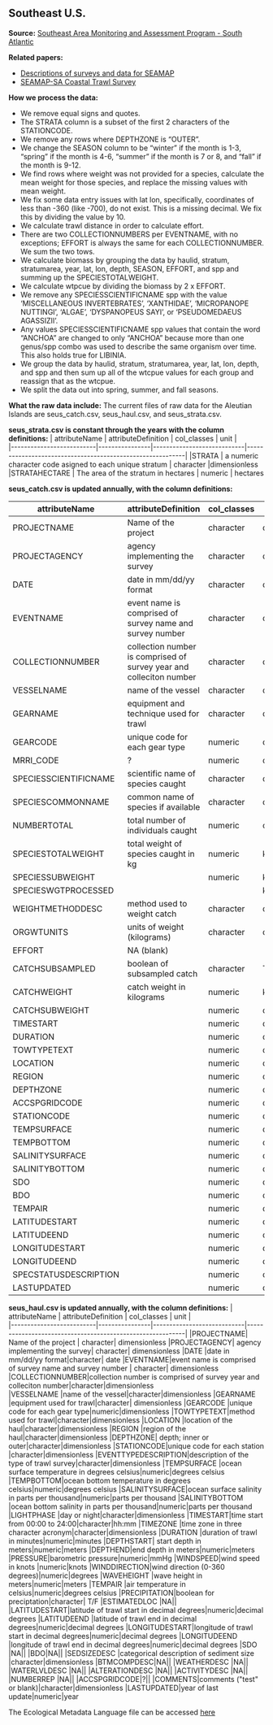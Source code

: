 
Southeast U.S. 
-------------------------------

**Source:** [Southeast Area Monitoring and Assessment Program - South Atlantic](http://www.seamap.org/)

**Related papers:** 
- [Descriptions of surveys and data for SEAMAP](https://pinskylab.github.io/OceanAdapt/metaData/seus_seamap_data_descriptions.pdf)
- [SEAMAP-SA Coastal Trawl Survey](http://www.seamap.org/documents/Coastal%20Survey.pdf)

**How we process the data:**
- We remove equal signs and quotes.
- The STRATA column is a subset of the first 2 characters of the STATIONCODE.
- We remove any rows where DEPTHZONE is “OUTER”.
- We change the SEASON column to be “winter” if the month is 1-3, “spring” if the month is 4-6, “summer” if the month is 7 or 8, and “fall” if the month is 9-12.
- We find rows where weight was not provided for a species, calculate the mean weight for those species, and replace the missing values with mean weight.
- We fix some data entry issues with lat lon, specifically, coordinates of less than -360 (like -700), do not exist. This is a missing decimal. We fix this by dividing the value by 10.
- We calculate trawl distance in order to calculate effort.
- There are two COLLECTIONNUMBERS per EVENTNAME, with no exceptions; EFFORT is always the same for each COLLECTIONNUMBER. We sum the two tows.
- We calculate biomass by grouping the data by haulid, stratum, stratumarea, year, lat, lon, depth, SEASON, EFFORT, and spp and summing up the SPECIESTOTALWEIGHT.
- We calculate wtpcue by dividing the biomass by 2 x EFFORT.
- We remove any SPECIESSCIENTIFICNAME spp with the value ‘MISCELLANEOUS INVERTEBRATES’, ‘XANTHIDAE’, ‘MICROPANOPE NUTTINGI’, ‘ALGAE’, ‘DYSPANOPEUS SAYI’, or ‘PSEUDOMEDAEUS AGASSIZII’.
- Any values SPECIESSCIENTIFICNAME spp values that contain the word “ANCHOA” are changed to only “ANCHOA” because more than one genus/spp combo was used to describe the same organism over time. This also holds true for LIBINIA.
- We group the data by haulid, stratum, stratumarea, year, lat, lon, depth, and spp and then sum up all of the wtcpue values for each group and reassign that as the wtcpue.
- We split the data out into spring, summer, and fall seasons.

**What the raw data include:**
The current files of raw data for the Aleutian Islands are seus_catch.csv, seus_haul.csv, and seus_strata.csv.

**seus_strata.csv is constant through the years with the column definitions:**
| attributeName                  | attributeDefinition   | col_classes             | unit |       
|--------------------------|----------------|----------------------------|-----------------------------------------------------------|
|STRATA |	a numeric character code asigned to each unique stratum |	character	|dimensionless
|STRATAHECTARE |	The area of the stratum in hectares |	numeric | hectares

**seus_catch.csv is updated annually, with the column definitions:**

| attributeName                  | attributeDefinition   | col_classes             | unit |       
|--------------------------|----------------|----------------------------|-----------------------------------------------------------|
|PROJECTNAME| Name of the project	| character| dimensionless
|PROJECTAGENCY|	agency implementing the survey| character| dimensionless
|DATE	|date in mm/dd/yy format|character| date
|EVENTNAME|event name is comprised of survey name and survey number | character| dimensionless
|COLLECTIONNUMBER|collection number is comprised of survey year and colleciton number|character|dimensionless	
|VESSELNAME	|name of the vessel|character|dimensionless
|GEARNAME	|equipment and technique used for trawl|character| dimensionless
|GEARCODE	|unique code for each gear type|numeric|dimensionless|SPECIESCODE	|The scientific name of the organism associated with the COMMON_NAME.	|character	|dimensionless
|MRRI_CODE	|?	|numeric	|dimensionless
|SPECIESSCIENTIFICNAME	|scientific name of species caught	|character	|dimensionless
|SPECIESCOMMONNAME	|common name of species if available|character	|dimensionless
|NUMBERTOTAL|total number of individuals caught|numeric|count
|SPECIESTOTALWEIGHT	|	total weight of species caught in kg|numeric	|kilograms
|SPECIESSUBWEIGHT	||	numeric	|kilograms
|SPECIESWGTPROCESSED|||kilograms
|WEIGHTMETHODDESC	|method used to weight catch|character|dimensionless
|ORGWTUNITS	|units of weight (kilograms)|character	|dimensionless
|EFFORT	|NA (blank)|	|
|CATCHSUBSAMPLED	|boolean of subsampled catch|character	|T/F
|CATCHWEIGHT	|catch weight in kilograms|numeric	|kilograms
|CATCHSUBWEIGHT	||numeric	|dimensionless
|TIMESTART	||numeric	|dimensionless
|DURATION	||numeric	|dimensionless
|TOWTYPETEXT	||numeric	|dimensionless
|LOCATION	||numeric	|dimensionless
|REGION	||numeric	|dimensionless
|DEPTHZONE	||numeric	|dimensionless
|ACCSPGRIDCODE	||numeric	|dimensionless
|STATIONCODE	||numeric	|dimensionless
|TEMPSURFACE	||numeric	|dimensionless
|TEMPBOTTOM	||numeric	|dimensionless
|SALINITYSURFACE	||numeric	|dimensionless
|SALINITYBOTTOM	||numeric	|dimensionless
|SDO	||numeric	|dimensionless
|BDO	||numeric	|dimensionless
|TEMPAIR	||numeric	|dimensionless
|LATITUDESTART	||numeric	|dimensionless
|LATITUDEEND	||numeric	|dimensionless
|LONGITUDESTART	||numeric	|dimensionless
|LONGITUDEEND	||numeric	|dimensionless
|SPECSTATUSDESCRIPTION	||numeric	|dimensionless
|LASTUPDATED	||numeric	|dimensionless

**seus_haul.csv is updated annually, with the column definitions:**
| attributeName                  | attributeDefinition   | col_classes             | unit |       
|--------------------------|----------------|----------------------------|-----------------------------------------------------------|
|PROJECTNAME| Name of the project	| character| dimensionless
|PROJECTAGENCY|	agency implementing the survey| character| dimensionless
|DATE	|date in mm/dd/yy format|character| date
|EVENTNAME|event name is comprised of survey name and survey number | character| dimensionless
|COLLECTIONNUMBER|collection number is comprised of survey year and colleciton number|character|dimensionless	
|VESSELNAME	|name of the vessel|character|dimensionless
|GEARNAME	|equipment used for trawl|character| dimensionless
|GEARCODE	|unique code for each gear type|numeric|dimensionless
|TOWTYPETEXT|method used for trawl|character|dimensionless
|LOCATION	|location of the haul|character|dimensionless
|REGION	|region of the haul|character|dimensionless
|DEPTHZONE|	depth; inner or outer|character|dimensionless
|STATIONCODE|unique code for each station	|character|dimensionless
|EVENTTYPEDESCRIPTION|description of the type of trawl survey|character|dimensionless
|TEMPSURFACE	|ocean surface temperature in degrees celsius|numeric|degrees celsius
|TEMPBOTTOM|ocean bottom temperature in degrees celsius|numeric|degrees celsius
|SALINITYSURFACE|ocean surface salinity in parts per thousand|numeric|parts per thousand
|SALINITYBOTTOM	|ocean bottom salinity in parts per thousand|numeric|parts per thousand
|LIGHTPHASE	|day or night|character|dimensionless
|TIMESTART|time start from 00:00 to 24:00|character|hh:mm
|TIMEZONE	|time zone in three character acronym|character|dimensionless
|DURATION	|duration of trawl in minutes|numeric|minutes
|DEPTHSTART| start depth in meters|numeric|meters
|DEPTHEND|end depth in meters|numeric|meters
|PRESSURE|barometric pressure|numeric|mmHg
|WINDSPEED|wind speed in knots	|numeric|knots
|WINDDIRECTION|wind direction (0-360 degrees)|numeric|degrees
|WAVEHEIGHT	|wave height in meters|numeric|meters
|TEMPAIR	|air temperature in celsius|numeric|degrees celsius
|PRECIPITATION|boolean for preciptation|character| T/F
|ESTIMATEDLOC	|NA||
|LATITUDESTART|latitude of trawl start in decimal degrees|numeric|decimal degrees
|LATITUDEEND	|latitude of trawl end in decimal degrees|numeric|decimal degrees
|LONGITUDESTART|longitude of trawl start in decimal degrees|numeric|decimal degrees
|LONGITUDEEND	|longitude of trawl end in decimal degrees|numeric|decimal degrees
|SDO	|NA||
|BDO|NA||
|SEDSIZEDESC	|categorical description of sediment size |character|dimensionless
|BTMCOMPDESC|NA||
|WEATHERDESC	|NA||
|WATERLVLDESC	|NA||
|ALTERATIONDESC	|NA||
|ACTIVITYDESC	|NA||
|NUMBERREP	|NA||
|ACCSPGRIDCODE|?||
|COMMENTS|comments ("test" or blank)|character|dimensionless
|LASTUPDATED|year of last update|numeric|year

The Ecological Metadata Language file can be accessed [here](https://github.com/pinskylab/OceanAdapt/blob/new_canada_2019/metaData/seus/seus.xml)
